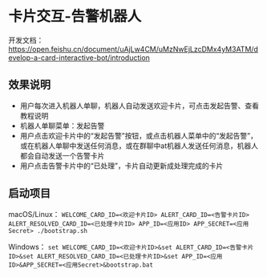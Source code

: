 # 卡片交互-告警机器人
开发文档：https://open.feishu.cn/document/uAjLw4CM/uMzNwEjLzcDMx4yM3ATM/develop-a-card-interactive-bot/introduction

## 效果说明

- 用户每次进入机器人单聊，机器人自动发送欢迎卡片，可点击发起告警、查看教程说明
- 机器人单聊菜单：发起告警
- 用户点击欢迎卡片中的“发起告警”按钮，或点击机器人菜单中的“发起告警”，或在机器人单聊中发送任何消息，或在群聊中at机器人发送任何消息，机器人都会自动发送一个告警卡片
- 用户点击告警卡片中的“已处理”，卡片自动更新成处理完成的卡片

## 启动项目

macOS/Linux： `WELCOME_CARD_ID=<欢迎卡片ID> ALERT_CARD_ID=<告警卡片ID> ALERT_RESOLVED_CARD_ID=<已处理卡片ID> APP_ID=<应用ID> APP_SECRET=<应用Secret> ./bootstrap.sh`

Windows： `set WELCOME_CARD_ID=<欢迎卡片ID>&set ALERT_CARD_ID=<告警卡片ID>&set ALERT_RESOLVED_CARD_ID=<已处理卡片ID>&set APP_ID=<应用ID>&APP_SECRET=<应用Secret>&bootstrap.bat`
